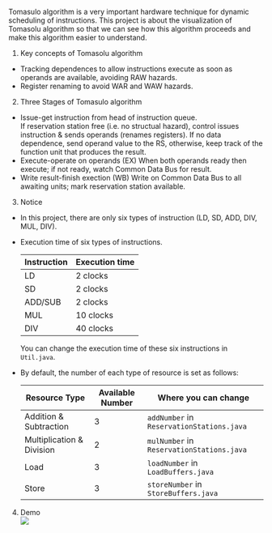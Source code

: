 Tomasulo algorithm is a very important hardware technique for dynamic scheduling of instructions. This project is about the visualization of Tomasolu algorithm so that we can see how this algorithm proceeds and make this algorithm easier to understand.

1. Key concepts of Tomasolu algorithm  
  - Tracking dependences to allow instructions execute as soon as operands are available, avoiding RAW hazards.  
  - Register renaming to avoid WAR and WAW hazards.  
2. Three Stages of Tomasulo algorithm  
  - Issue-get instruction from head of instruction queue.  
    If reservation station free (i.e. no structual hazard), control issues instruction & sends operands (renames registers). If no data dependence, send operand value to the RS, otherwise, keep track of the function unit that produces the result.
  - Execute-operate on operands (EX)
    When both operands ready then execute; if not ready, watch Common Data Bus for result.
  - Write result-finish exection (WB)
    Write on Common Data Bus to all awaiting units; mark reservation station available.  
3. Notice
  - In this project, there are only six types of instruction (LD, SD, ADD, DIV, MUL, DIV).
  - Execution time of six types of instructions.  
  
    | Instruction | Execution time|
    |---|---|
    |LD|2 clocks|
    |SD|2 clocks|
    |ADD/SUB|2 clocks|
    |MUL|10 clocks|
    |DIV|40 clocks|

    You can change the execution time of these six instructions in ```Util.java```.
  - By default, the number of each type of resource is set as follows:
  
    | Resource Type             | Available Number | Where you can change |
    | ---                       | ---              | ---                  |
    | Addition & Subtraction    | 3      | ```addNumber``` in ```ReservationStations.java``` |
    | Multiplication & Division | 2      | ```mulNumber``` in ```ReservationStations.java``` |
    | Load                      | 3      | ```loadNumber``` in ```LoadBuffers.java``` |
    | Store                     | 3      | ```storeNumber``` in ```StoreBuffers.java``` |

4. Demo  
![](https://raw.githubusercontent.com/ylf951/CourseProjects/master/Tomasulo-Algorithm-Visualization/screenshots/Processing.gif)
